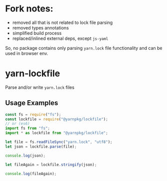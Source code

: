 # Fork notes:
- removed all that is not related to lock file parsing
- removed types annotations
- simplified build process
- replaced/inlined external deps, except `js-yaml`

So, no package contains only parsing `yarn.lock` file functionality and can be used in browser env.

# yarn-lockfile

Parse and/or write `yarn.lock` files

## Usage Examples

```js
const fs = require("fs");
const lockfile = require("@yarnpkg/lockfile");
// or (es6)
import fs from "fs";
import * as lockfile from "@yarnpkg/lockfile";

let file = fs.readFileSync("yarn.lock", "utf8");
let json = lockfile.parse(file);

console.log(json);

let fileAgain = lockfile.stringify(json);

console.log(fileAgain);
```
